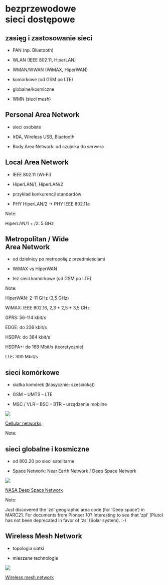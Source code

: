 # bezprzewodowe<br />sieci dostępowe


## zasięg i zastosowanie sieci

* PAN (np. Bluetooth)

* WLAN (IEEE 802.11, HiperLAN)

* WMAN/WWAN (WiMAX, HiperWAN)

* komórkowe (od GSM po LTE)

* globalne/kosmiczne

* WMN (sieci mesh)


## Personal Area Network

* sieci osobiste

* IrDA, Wireless USB, Bluetooth

* Body Area Network: od czujnika do serwera


## Local Area Network

* IEEE 802.11 (Wi-Fi)

* HiperLAN/1, HiperLAN/2

* przykład konkurencji standardów

* PHY HiperLAN/2 → PHY IEEE 802.11a

Note:

HiperLAN/1 + /2: 5 GHz


## Metropolitan / Wide<br />Area Network

* od dzielnicy po metropolię z przedmieściami

* WiMAX vs HiperWAN

* też sieci komórkowe (od GSM po LTE)

Note:

HiperWAN: 2-11 GHz (3,5 GHz)

WiMAX: IEEE 802.16, 2,3 + 2,5 + 3,5 GHz

GPRS: 56-114 kbit/s

EDGE: do 236 kbit/s

HSDPA: do 384 kbit/s

HSDPA+: do 168 Mbit/s (teoretycznie)

LTE: 300 Mbit/s


## sieci komórkowe

* siatka komórek (klasycznie: sześciokąt)

* GSM – UMTS – LTE

* MSC / VLR – BSC – BTR – urządzenie mobilne

<img src='img/cellular.png' />

[Cellular networks](http://en.wikipedia.org/wiki/Cellular_networks)

Note:


## sieci globalne i kosmiczne

* od 802.20 po sieci satelitarne

* Space Network: Near Earth Network / Deep Space Network

<img src='img/dsn.png' />

[NASA Deep Space Network](http://en.wikipedia.org/wiki/NASA_Deep_Space_Network)

Note:

Just discovered the ‘zd’ geographic area code (for
‘Deep space’) in MARC21. For documents from Pioneer 10?
Interesting to see that ‘zpl’ (Pluto) has not been
deprecated in favor of ‘zs’ (Solar system). :-)


## Wireless Mesh Network

* topologia siatki

* mieszane technologie

<img src='img/mesh_network.jpg' />

[Wireless mesh network](http://en.wikipedia.org/wiki/Wireless_mesh_network)
